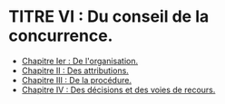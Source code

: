 # TITRE VI : Du conseil de la concurrence.

- [Chapitre Ier : De l'organisation.](chapitre-ier)
- [Chapitre II : Des attributions.](chapitre-ii)
- [Chapitre III : De la procédure.](chapitre-iii)
- [Chapitre IV : Des décisions et des voies de recours.](chapitre-iv)
